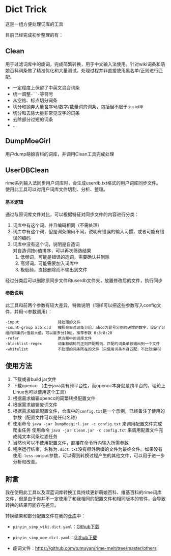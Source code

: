 # Dict Trick

这是一组方便处理词库的工具

目前已经完成初步整理的有：

## Clean

用于过滤词库中的废词，完成简繁转换，用于中文输入法使用。针对wiki词条和萌娘百科词条做了精准优化和大量测试。处理过程并非直接使用黑名单/正则进行匹配。

- 一定程度上保留了中英文混合词条
- 统一调整`-``·`等符号
- 从空格、标点切分词条
- 切分和抛弃大量含序号/数字/数量词的词条，包括但不限于`①⒛Ⅰⅻ甲`
- 切分和去除大量非常见汉字的词条
- 去除部分过短的词条
- ...

## DumpMoeGirl

用户dump萌娘百科的词库，并调用Clean工具完成处理

## UserDBClean

rime系列输入法同步用户词库时，会生成userdb.txt格式的用户词库同步文件。  
使用此工具可以对用户词库文件切割、分析、整理。  

#### 基本逻辑
通过与原词库文件对比，可以根据特征对同步文件的内容进行分类：  
1. 词库中有这个词，并且编码相同（不需处理）  
2. 词库中有这个词，但是词条编码不同，说明有错误的输入习惯，或者可能有错误的编码  
3. 词库中没有这个词，说明是自造词  
   对自造词按c值排序，可以再次筛选结果
   1. 低频词，可能是错误的造词，需要确认并删除
   2. 高频词，可能需要加入词库中
   3. 极低频，直接删除而不输出到文件
   
经过分类后可以删除原同步文件和userdb文件夹，放置修改后的文件，执行同步

#### 参数说明
此工具和前两个参数有较大差异，特做说明（同样可以把这些参数写入config文件，并用-c参数调用）：

    -input                 待处理的文件
    -count-group a:b:c:d   按照频率对词条分组，abcd为冒号分割的递增的数字，设定了分组内词条的c值最大值。可以最多分10组。推荐参数 0:3:8:20
    -refer                 原方案中的词库文件
    -blacklist-regex       词条和编码的正则匹配规则，匹配的词条单独输出到一个文件
    -whitelist             不处理的词条所在的文件（只使用词条本身匹配，不比较编码）

## 使用方法

1. 下载或者build jar文件
2. 下载opencc （由于java具有跨平台性，而opencc本身就是跨平台的，理论上Linux也可以使用这个工具）
3. 根据需求编辑opencc的简繁转换配置文件
4. 根据需求编辑废词文件
5. 根据需求编辑配置文件，仓库中的`config.txt`是一个示例，已经备注了使用的参数（配置文件可以是任何名称）
6. 使用命令 `java -jar DumpMoegirl.jar -c config.txt` 来调用配置文件完成爬虫任务
   使用命令 `java -jar Clean.jar -c config.txt` 来调用配置文件完成纯文本词条过滤任务
7. 当然也可以不使用配置文件，直接在命令行内输入所需参数
8. 程序运行结束，名称为`.dict.txt`没有额外后缀的文件为最终文件。如果没有使用`-less-output`参数，可以得到转换过程产生的其他文件，可以用于进一步分析和改善。



## 附言

我在使用此工具以及深蓝词库转换工具持续更新萌娘百科、维基百科的rime词库文件，但是由于你并不一定使用了和我相同的配置文件和相同版本的软件，会导致转换的结果可能存在差异。



转换结果和部分配置文件在我的[仓库](https://github.com/tumuyan/rime-melt)中：

- `pinyin_simp_wiki.dict.yaml`：[Github下载](https://github.com/tumuyan/rime-pinyin-simp/raw/master/pinyin_simp_wiki.dict.yaml)
- `pinyin_simp_moe.dict.yaml`：[Github下载](https://github.com/tumuyan/rime-pinyin-simp/raw/master/pinyin_simp_moe.dict.yaml)

- 废词文件：https://github.com/tumuyan/rime-melt/tree/master/others
